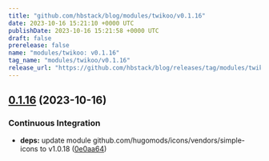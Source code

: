 ```yaml
---
title: "github.com/hbstack/blog/modules/twikoo/v0.1.16"
date: 2023-10-16 15:21:10 +0000 UTC
publishDate: 2023-10-16 15:21:58 +0000 UTC
draft: false
prerelease: false
name: "modules/twikoo: v0.1.16"
tag_name: "modules/twikoo/v0.1.16"
release_url: "https://github.com/hbstack/blog/releases/tag/modules/twikoo/v0.1.16"
---
```


## [0.1.16](https://github.com/hbstack/blog/compare/modules/twikoo/v0.1.15...modules/twikoo/v0.1.16) (2023-10-16)


### Continuous Integration

* **deps:** update module github.com/hugomods/icons/vendors/simple-icons to v1.0.18 ([0e0aa64](https://github.com/hbstack/blog/commit/0e0aa64309a8afe05a0b84d56620b677423be0cc))
